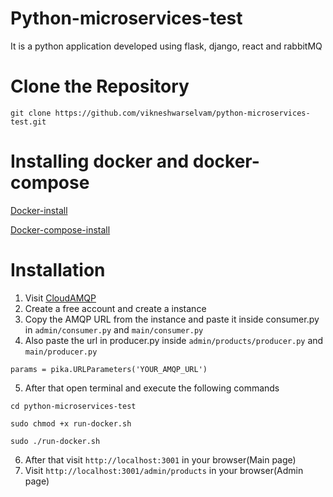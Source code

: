 # Python-microservices-test
It is a python application developed using flask, django, react and rabbitMQ
# Clone the Repository
```
git clone https://github.com/vikneshwarselvam/python-microservices-test.git
```
# Installing docker and docker-compose
[Docker-install](https://docs.docker.com/engine/install/)

[Docker-compose-install](https://docs.docker.com/compose/install/)
# Installation
1. Visit [CloudAMQP](https://www.cloudamqp.com/) 
2. Create a free account and create a instance
3. Copy the AMQP URL from the instance and paste it inside consumer.py in `admin/consumer.py` and `main/consumer.py`
4. Also paste the url in producer.py inside `admin/products/producer.py` and `main/producer.py`
```
params = pika.URLParameters('YOUR_AMQP_URL')
```
5. After that open terminal and execute the following commands
```
cd python-microservices-test
```
```
sudo chmod +x run-docker.sh
```
```
sudo ./run-docker.sh
```
6. After that visit `http://localhost:3001` in your browser(Main page)
7. Visit `http://localhost:3001/admin/products` in your browser(Admin page)

